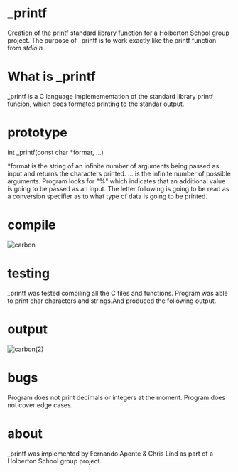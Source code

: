
# _printf

Creation of the printf standard library function for a Holberton School
group project. The purpose of _printf is to work exactly like the printf function from *stdio.h*

# What is _printf

_printf is a C language implemementation of the standard library printf funcion, which does formated printing to the standar output.

# prototype

int _printf(const char *formar, ...)

*format is the string of an infinite number of arguments being passed as input and returns the characters printed.
... is the infinite number of possible arguments.
Program looks for "%" which indicates that an additional value is going to be passed
as an input. The letter following is going to be read as a conversion specifier as to what type of data 
is going to be printed.

# compile

![carbon](https://user-images.githubusercontent.com/63136472/158619017-f499847c-2e90-4d9c-a0a9-2893d14b841f.png)



# testing
_printf was tested compiling all the C files and functions. Program was able to print char characters and strings.And produced the following output.


# output 

![carbon(2)](https://user-images.githubusercontent.com/63136472/158618950-5773e064-77e1-4104-9bfc-053f16e9f8e9.png)



# bugs

Program does not print decimals or integers at the moment.
Program does not cover edge cases.

# about

_printf was implemented by Fernando Aponte & Chris Lind as part of a Holberton School group project.
